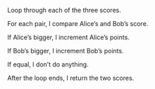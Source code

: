 Loop through each of the three scores.

For each pair, I compare Alice’s and Bob’s score.

If Alice’s bigger, I increment Alice’s points.

If Bob’s bigger, I increment Bob’s points.

If equal, I don’t do anything.

After the loop ends, I return the two scores.